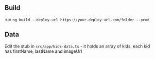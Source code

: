 ## Build

run ```ng build --deploy-url https://your-deploy-url.com/folder --prod```

## Data
Edit the stub in `src/app/kids-data.ts` - it holds an array of kids, each kid has firstName, lastName and imageUrl
